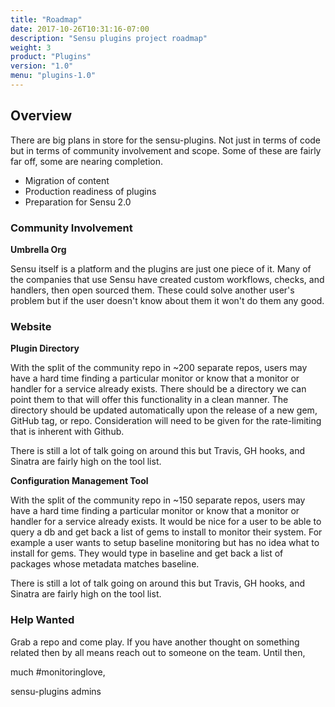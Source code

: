 ```yaml
---
title: "Roadmap"
date: 2017-10-26T10:31:16-07:00
description: "Sensu plugins project roadmap"
weight: 3
product: "Plugins"
version: "1.0"
menu: "plugins-1.0"
---
```


## Overview

<!--TODO clean this whole thing up.-->

There are big plans in store for the sensu-plugins.  Not just in terms of code but in terms of community involvement and scope.  Some of these are fairly far off, some are nearing completion.


- Migration of content
- Production readiness of plugins
- Preparation for Sensu 2.0


### Community Involvement

**Umbrella Org**

Sensu itself is a platform and the plugins are just one piece of it.  Many of the companies that use Sensu have created custom workflows, checks, and handlers, then open sourced them.  These could solve another user's problem but if the user doesn't know about them it won't do them any good.

### Website

**Plugin Directory**

With the split of the community repo in ~200 separate repos, users may have a hard time finding a particular monitor or know that a monitor or handler for a service already exists. There should be a directory we can point them to that will offer this functionality in a clean manner. The directory should be updated automatically upon the release of a new gem, GitHub tag, or repo. Consideration will need to be given for the rate-limiting that is inherent with Github.

There is still a lot of talk going on around this but Travis, GH hooks, and Sinatra are fairly high on the tool list.

**Configuration Management Tool**

With the split of the community repo in ~150 separate repos, users may have a hard time finding a particular monitor or know that a monitor or handler for a service already exists. It would be nice for a user to be able to query a db and get back a list of gems to install to monitor their system. For example a user wants to setup baseline monitoring but has no idea what to install for gems. They would type in baseline and get back a list of packages whose metadata matches baseline.

There is still a lot of talk going on around this but Travis, GH hooks, and Sinatra are fairly high on the tool list.

### Help Wanted

Grab a repo and come play.  If you have another thought on something related then by all means reach out to someone on the team. Until then,

much #monitoringlove,

sensu-plugins admins

